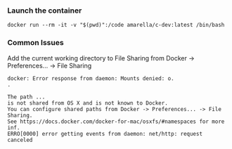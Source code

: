 ### Launch the container
```
docker run --rm -it -v "$(pwd)":/code amarella/c-dev:latest /bin/bash
```

### Common Issues
Add the current working directory to File Sharing from Docker -> Preferences... -> File Sharing
```
docker: Error response from daemon: Mounts denied: o.
.

The path ...
is not shared from OS X and is not known to Docker.
You can configure shared paths from Docker -> Preferences... -> File Sharing.
See https://docs.docker.com/docker-for-mac/osxfs/#namespaces for more inf.
ERRO[0000] error getting events from daemon: net/http: request canceled 
```
